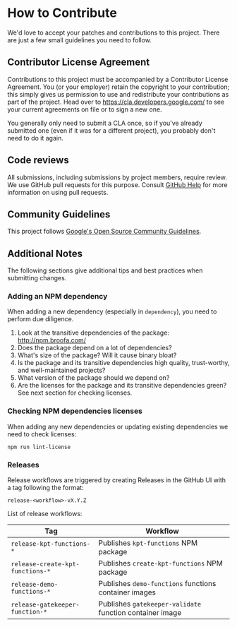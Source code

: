 # How to Contribute

We'd love to accept your patches and contributions to this project. There are
just a few small guidelines you need to follow.

## Contributor License Agreement

Contributions to this project must be accompanied by a Contributor License
Agreement. You (or your employer) retain the copyright to your contribution;
this simply gives us permission to use and redistribute your contributions as
part of the project. Head over to <https://cla.developers.google.com/> to see
your current agreements on file or to sign a new one.

You generally only need to submit a CLA once, so if you've already submitted one
(even if it was for a different project), you probably don't need to do it
again.

## Code reviews

All submissions, including submissions by project members, require review. We
use GitHub pull requests for this purpose. Consult
[GitHub Help](https://help.github.com/articles/about-pull-requests/) for more
information on using pull requests.

## Community Guidelines

This project follows
[Google's Open Source Community Guidelines](https://opensource.google.com/conduct/).

## Additional Notes

The following sections give additional tips and best practices when submitting changes.

### Adding an NPM dependency

When adding a new dependency (especially in `dependency`), you
need to perform due diligence.

1. Look at the transitive dependencies of the package:
   <http://npm.broofa.com/>
1. Does the package depend on a lot of dependencies?
1. What's size of the package? Will it cause binary bloat?
1. Is the package and its transitive dependencies high quality, trust-worthy, and well-maintained projects?
1. What version of the package should we depend on?
1. Are the licenses for the package and its transitive dependencies green? See next section for checking licenses.

### Checking NPM dependencies licenses

When adding any new dependencies or updating existing dependencies
we need to check licenses:

```console
npm run lint-license
```

### Releases

Release workflows are triggered by creating Releases in the GitHub UI with a tag following the
format:

`release-<workflow>-vX.Y.Z`

List of release workflows:

| Tag                              | Workflow                                                 |
| -------------------------------- | -------------------------------------------------------- |
| `release-kpt-functions-*`        | Publishes `kpt-functions` NPM package                    |
| `release-create-kpt-functions-*` | Publishes `create-kpt-functions` NPM package             |
| `release-demo-functions-*`       | Publishes `demo-functions` functions container images    |
| `release-gatekeeper-function-*`  | Publishes `gatekeeper-validate` function container image |
